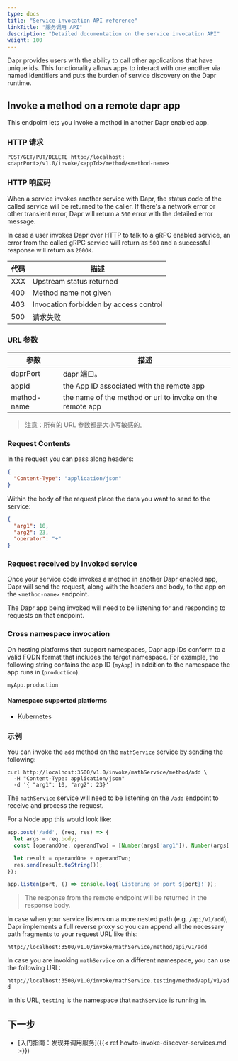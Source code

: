 ```yaml
---
type: docs
title: "Service invocation API reference"
linkTitle: "服务调用 API"
description: "Detailed documentation on the service invocation API"
weight: 100
---
```


Dapr provides users with the ability to call other applications that have unique ids. This functionality allows apps to interact with one another via named identifiers and puts the burden of service discovery on the Dapr runtime.

## Invoke a method on a remote dapr app

This endpoint lets you invoke a method in another Dapr enabled app.

### HTTP 请求

```
POST/GET/PUT/DELETE http://localhost:<daprPort>/v1.0/invoke/<appId>/method/<method-name>
```

### HTTP 响应码

When a service invokes another service with Dapr, the status code of the called service will be returned to the caller. If there's a network error or other transient error, Dapr will return a `500` error with the detailed error message.

In case a user invokes Dapr over HTTP to talk to a gRPC enabled service, an error from the called gRPC service will return as `500` and a successful response will return as `200OK`.

| 代码  | 描述                                     |
| --- | -------------------------------------- |
| XXX | Upstream status returned               |
| 400 | Method name not given                  |
| 403 | Invocation forbidden by access control |
| 500 | 请求失败                                   |

### URL 参数

| 参数          | 描述                                                        |
| ----------- | --------------------------------------------------------- |
| daprPort    | dapr 端口。                                                  |
| appId       | the App ID associated with the remote app                 |
| method-name | the name of the method or url to invoke on the remote app |

> 注意：所有的 URL 参数都是大小写敏感的。

### Request Contents

In the request you can pass along headers:

```json
{
  "Content-Type": "application/json"
}
```

Within the body of the request place the data you want to send to the service:

```json
{
  "arg1": 10,
  "arg2": 23,
  "operator": "+"
}
```

### Request received by invoked service

Once your service code invokes a method in another Dapr enabled app, Dapr will send the request, along with the headers and body, to the app on the `<method-name>` endpoint.

The Dapr app being invoked will need to be listening for and responding to requests on that endpoint.

### Cross namespace invocation

On hosting platforms that support namespaces, Dapr app IDs conform to a valid FQDN format that includes the target namespace. For example, the following string contains the app ID (`myApp`) in addition to the namespace the app runs in (`production`).

```
myApp.production
```

#### Namespace supported platforms

- Kubernetes

### 示例

You can invoke the `add` method on the `mathService` service by sending the following:

```shell
curl http://localhost:3500/v1.0/invoke/mathService/method/add \
  -H "Content-Type: application/json"
  -d '{ "arg1": 10, "arg2": 23}'
```

The `mathService` service will need to be listening on the `/add` endpoint to receive and process the request.

For a Node app this would look like:

```js
app.post('/add', (req, res) => {
  let args = req.body;
  const [operandOne, operandTwo] = [Number(args['arg1']), Number(args['arg2'])];

  let result = operandOne + operandTwo;
  res.send(result.toString());
});

app.listen(port, () => console.log(`Listening on port ${port}!`));
```

> The response from the remote endpoint will be returned in the response body.

In case when your service listens on a more nested path (e.g. `/api/v1/add`), Dapr implements a full reverse proxy so you can append all the necessary path fragments to your request URL like this:

`http://localhost:3500/v1.0/invoke/mathService/method/api/v1/add`

In case you are invoking `mathService` on a different namespace, you can use the following URL:

`http://localhost:3500/v1.0/invoke/mathService.testing/method/api/v1/add`

In this URL, `testing` is the namespace that `mathService` is running in.

## 下一步
- [入门指南：发现并调用服务]({{< ref howto-invoke-discover-services.md >}})
